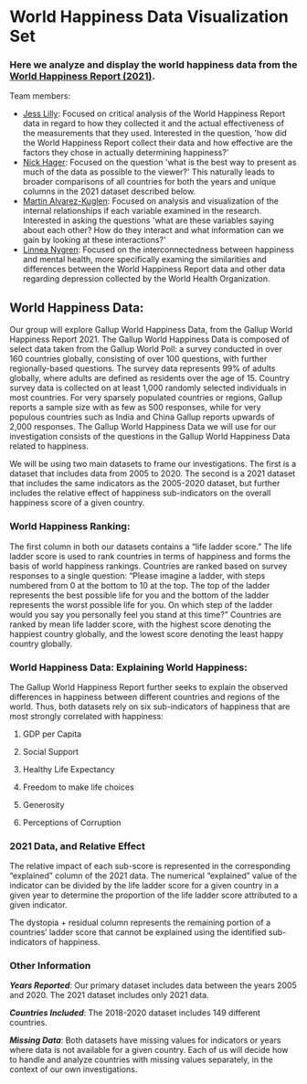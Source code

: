 # World Happiness Data Visualization Set

### Here we analyze and display the world happiness data from the [World Happiness Report (2021)](https://worldhappiness.report/ed/2021/).

Team members:
* [Jess Lilly](Jess_Lilly): Focused on critical analysis of the World Happiness Report data in regard to how they collected it and the actual effectiveness of the measurements that they used. Interested in the question, 'how did the World Happiness Report collect their data and how effective are the factors they chose in actually determining happiness?'
* [Nick Hager](Nick_Hager): Focused on the question 'what is the best way to present as much of the data as possible to the viewer?' This naturally leads to broader comparisons of all countries for both the years and unique columns in the 2021 dataset described below.
* [Martin Alvarez-Kuglen](Martin_Alvarez-Kuglen): Focused on analysis and visualization of the internal relationships if each variable examined in the research. Interested in asking the questions 'what are these variables saying about each other? How do they interact and what information can we gain by looking at these interactions?'
* [Linnea Nygren](Linnea_Nygren): Focused on the interconnectedness between happiness and mental health, more specifically examing the similarities and differences between the World Happiness Report data and other data regarding depression collected by the World Health Organization. 

## World Happiness Data:


Our group will explore Gallup World Happiness Data, from the Gallup World Happiness Report 2021. The Gallup World Happiness Data is composed of select data taken from the Gallup World Poll: a survey conducted in over 160 countries globally, consisting of over 100 questions, with further regionally-based questions. The survey data represents 99% of adults globally, where adults are defined as residents over the age of 15. Country survey data is collected on at least 1,000 randomly selected individuals in most countries. For very sparsely populated countries or regions, Gallup reports a sample size with as few as 500 responses, while for very populous countries such as India and China Gallup reports upwards of 2,000 responses. The Gallup World Happiness Data we will use for our investigation consists of the questions in the Gallup World Happiness Data related to happiness.

We will be using two main datasets to frame our investigations. The first is a dataset that includes data from 2005 to 2020. The second is a 2021 dataset that includes the same indicators as the 2005-2020 dataset, but further includes the relative effect of happiness sub-indicators on the overall happiness score of a given country.



### World Happiness Ranking:


The first column in both our datasets contains a “life ladder score.” The life ladder score is used to rank countries in terms of happiness and forms the basis of world happiness rankings. Countries are ranked based on survey responses to a single question: “Please imagine a ladder, with steps numbered from 0 at the bottom to 10 at the top. The top of the ladder represents the best possible life for you and the bottom of the ladder represents the worst possible life for you. On which step of the ladder would you say you personally feel you stand at this time?” Countries are ranked by mean life ladder score, with the highest score denoting the happiest country globally, and the lowest score denoting the least happy country globally.



### World Happiness Data: Explaining World Happiness:


The Gallup World Happiness Report further seeks to explain the observed differences in happiness between different countries and regions of the world. Thus, both datasets rely on six sub-indicators of happiness that are most strongly correlated with happiness:

1. GDP per Capita

1. Social Support

1. Healthy Life Expectancy

1. Freedom to make life choices

1. Generosity

1. Perceptions of Corruption



### 2021 Data, and Relative Effect


The relative impact of each sub-score is represented in the corresponding “explained” column of the 2021 data. The numerical “explained” value of the indicator can be divided by the life ladder score for a given country in a given year to determine the proportion of the life ladder score attributed to a given indicator.

The dystopia + residual column represents the remaining portion of a countries’ ladder score that cannot be explained using the identified sub-indicators of happiness.

### Other Information

_**Years Reported**_: Our primary dataset includes data between the years 2005 and 2020. The 2021 dataset includes only 2021 data.


_**Countries Included**_: The 2018-2020 dataset includes 149 different countries.


_**Missing Data**_: Both datasets have missing values for indicators or years where data is not available for a given country. Each of us will decide how to handle and analyze countries with missing values separately, in the context of our own investigations.
